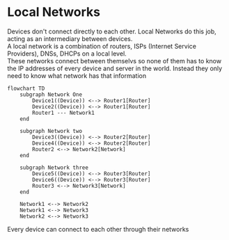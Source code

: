 # Local Networks
Devices don't connect directly to each other. Local Networks do this job, acting as an intermediary between devices.  
A local network is a combination of routers, ISPs (Internet Service Providers), DNSs, DHCPs on a local level.  
These networks connect between themselvs so none of them has to know the IP addresses of every device and server in the world. Instead they only need to know what network has that information  

```mermaid
flowchart TD 
    subgraph Network One
        Device1((Device)) <--> Router1[Router]
        Device2((Device)) <--> Router1[Router]
        Router1 --- Network1
    end

    subgraph Network two
        Device3((Device)) <--> Router2[Router]
        Device4((Device)) <--> Router2[Router]
        Router2 <--> Network2[Network]
    end

    subgraph Network three
        Device5((Device)) <--> Router3[Router]
        Device6((Device)) <--> Router3[Router]
        Router3 <--> Network3[Network]
    end

    Network1 <--> Network2
    Network1 <--> Network3
    Network2 <--> Network3
```

Every device can connect to each other through their networks
